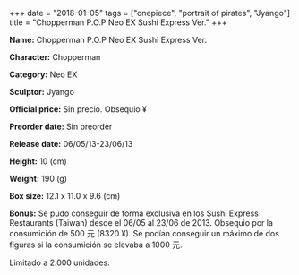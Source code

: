 +++
date = "2018-01-05"
tags = ["onepiece", "portrait of pirates", "Jyango"]
title = "Chopperman P.O.P Neo EX Sushi Express Ver."
+++

**Name:** Chopperman P.O.P Neo EX Sushi Express Ver.

**Character:** Chopperman

**Category:** Neo EX 

**Sculptor:** Jyango

**Official price:** Sin precio. Obsequio ¥

**Preorder date:** Sin preorder

**Release date:** 06/05/13-23/06/13

**Height:** 10 (cm)

**Weight:** 190 (g)

**Box size:** 12.1 x 11.0 x 9.6 (cm)

**Bonus:** Se pudo conseguir de forma exclusiva en los Sushi Express Restaurants (Taiwan) desde el 06/05 al 23/06 de 2013. Obsequio por la consumición de 500  元 (8320 ¥). Se podían conseguir un máximo de dos figuras si la consumición se elevaba a 1000 元.

Limitado a 2.000 unidades.

